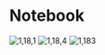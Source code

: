 # Notebook
 
![1,18,1](https://user-images.githubusercontent.com/123800500/233432098-9ce18a33-5302-4ffe-ad3d-1eb15b922cdf.JPG)
![1,18,4](https://user-images.githubusercontent.com/123800500/233432116-ccdf06f3-4fc6-4def-8679-3d0e932c0da3.JPG)
![1,183](https://user-images.githubusercontent.com/123800500/233432121-3c8f7241-aace-48e2-ae77-772061f4d32b.JPG)
